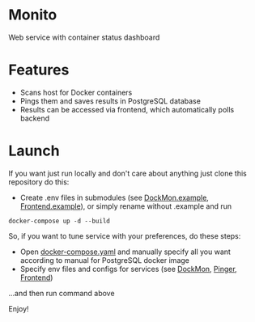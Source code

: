# Monito
Web service with container status dashboard

# Features
 - Scans host for Docker containers
 - Pings them and saves results in PostgreSQL database
 - Results can be accessed via frontend, which automatically polls backend

# Launch
If you want just run locally and don't care about anything just clone this repository do this:
 - Create .env files in submodules (see [DockMon.example](./DockMon/.env.example), [Frontend.example](./MonitoFrontend/.env.example)), or simply rename without .example and run
```shell
docker-compose up -d --build
```
So, if you want to tune service with your preferences, do these steps:

- Open [docker-compose.yaml](docker-compose.yaml) and manually specify all you want according to manual for PostgreSQL docker image
- Specify env files and configs for services (see [DockMon](./DockMon/README.md), [Pinger](./Pinger/README.md), [Frontend](./MonitoFrontend/README.md))

...and then run command above

Enjoy!
